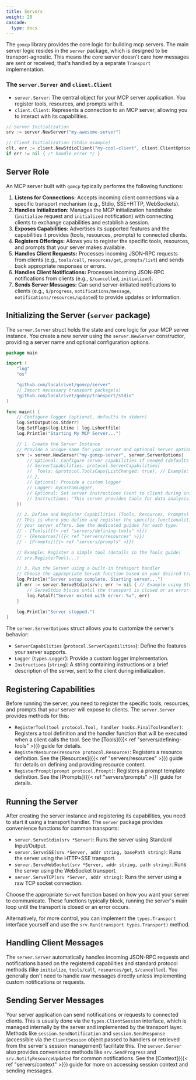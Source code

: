 ```yaml
---
title: Servers
weight: 20
cascade:
  type: docs
---
```


The `gomcp` library provides the core logic for building mcp servers. The main server logic resides in the `server` package, which is designed to be transport-agnostic. This means the core server doesn't care how messages are sent or received; that's handled by a separate `Transport` implementation.

### The `server.Server` and `client.Client`

- `server.Server`: The central object for your MCP server application. You register tools, resources, and prompts with it.
- `client.Client`: Represents a connection to an MCP server, allowing you to interact with its capabilities.

```go
// Server Initialization
srv := server.NewServer("my-awesome-server")

// Client Initialization (Stdio example)
clt, err := client.NewStdioClient("my-cool-client", client.ClientOptions{})
if err != nil { /* handle error */ }
```

## Server Role

An MCP server built with `gomcp` typically performs the following functions:

1.  **Listens for Connections:** Accepts incoming client connections via a specific transport mechanism (e.g., Stdio, SSE+HTTP, WebSockets).
2.  **Handles Initialization:** Manages the MCP initialization handshake (`initialize` request and `initialized` notification) with connecting clients to exchange capabilities and establish a session.
3.  **Exposes Capabilities:** Advertises its supported features and the capabilities it provides (tools, resources, prompts) to connected clients.
4.  **Registers Offerings:** Allows you to register the specific tools, resources, and prompts that your server makes available.
5.  **Handles Client Requests:** Processes incoming JSON-RPC requests from clients (e.g., `tools/call`, `resources/get`, `prompts/list`) and sends back appropriate responses or errors.
6.  **Handles Client Notifications:** Processes incoming JSON-RPC notifications from clients (e.g., `$/cancelled`, `initialized`).
7.  **Sends Server Messages:** Can send server-initiated notifications to clients (e.g., `$/progress`, `notifications/message`, `notifications/resources/updated`) to provide updates or information.

## Initializing the Server (`server` package)

The `server.Server` struct holds the state and core logic for your MCP server instance. You create a new server using the `server.NewServer` constructor, providing a server name and optional configuration options.

```go
package main

import (
	"log"
	"os"

	"github.com/localrivet/gomcp/server"
	// Import necessary transport package(s)
	"github.com/localrivet/gomcp/transport/stdio"
)

func main() {
	// Configure logger (optional, defaults to stderr)
	log.SetOutput(os.Stderr)
	log.SetFlags(log.Ltime | log.Lshortfile)
	log.Println("Starting My MCP Server...")

	// 1. Create the Server Instance
	// Provide a unique name for your server and optional server options.
	srv := server.NewServer("my-gomcp-server", server.ServerOptions{
		// Optional: Configure server capabilities if needed (defaults are reasonable)
		// ServerCapabilities: protocol.ServerCapabilities{
		// 	Tools: &protocol.ToolsCaps{ListChanged: true}, // Example: Indicate support for tools list changes
		// },
		// Optional: Provide a custom logger
		// Logger: myCustomLogger,
		// Optional: Set server instructions (sent to client during initialization)
		// Instructions: "This server provides tools for data analysis.",
	})

	// 2. Define and Register Capabilities (Tools, Resources, Prompts)
	// This is where you define and register the specific functionalities
	// your server offers. See the dedicated guides for each type:
	// - [Tools]({{< ref "servers/defining-tools" >}})
	// - [Resources]({{< ref "servers/resources" >}})
	// - [Prompts]({{< ref "servers/prompts" >}})

	// Example: Register a simple tool (details in the Tools guide)
	// srv.RegisterTool(...)

	// 3. Run the Server using a built-in transport handler
	// Choose the appropriate ServeX function based on your desired transport.
	log.Println("Server setup complete. Starting server...")
	if err := server.ServeStdio(srv); err != nil { // Example using Stdio transport
		// ServeStdio blocks until the transport is closed or an error occurs
		log.Fatalf("Server exited with error: %v", err)
	}

	log.Println("Server stopped.")
}
```

The `server.ServerOptions` struct allows you to customize the server's behavior:

- `ServerCapabilities` (`protocol.ServerCapabilities`): Define the features your server supports.
- `Logger` (`types.Logger`): Provide a custom logger implementation.
- `Instructions` (`string`): A string containing instructions or a brief description of the server, sent to the client during initialization.

## Registering Capabilities

Before running the server, you need to register the specific tools, resources, and prompts that your server will expose to clients. The `server.Server` provides methods for this:

- `RegisterTool(tool protocol.Tool, handler hooks.FinalToolHandler)`: Registers a tool definition and the handler function that will be executed when a client calls the tool. See the [Tools]({{< ref "servers/defining-tools" >}}) guide for details.
- `RegisterResource(resource protocol.Resource)`: Registers a resource definition. See the [Resources]({{< ref "servers/resources" >}}) guide for details on defining and providing resource content.
- `RegisterPrompt(prompt protocol.Prompt)`: Registers a prompt template definition. See the [Prompts]({{< ref "servers/prompts" >}}) guide for details.

## Running the Server

After creating the server instance and registering its capabilities, you need to start it using a transport handler. The `server` package provides convenience functions for common transports:

- `server.ServeStdio(srv *Server)`: Runs the server using Standard Input/Output.
- `server.ServeSSE(srv *Server, addr string, basePath string)`: Runs the server using the HTTP+SSE transport.
- `server.ServeWebSocket(srv *Server, addr string, path string)`: Runs the server using the WebSocket transport.
- `server.ServeTCP(srv *Server, addr string)`: Runs the server using a raw TCP socket connection.

Choose the appropriate `ServeX` function based on how you want your server to communicate. These functions typically block, running the server's main loop until the transport is closed or an error occurs.

Alternatively, for more control, you can implement the `types.Transport` interface yourself and use the `srv.Run(transport types.Transport)` method.

## Handling Client Messages

The `server.Server` automatically handles incoming JSON-RPC requests and notifications based on the registered capabilities and standard protocol methods (like `initialize`, `tools/call`, `resources/get`, `$/cancelled`). You generally don't need to handle raw messages directly unless implementing custom notifications or requests.

## Sending Server Messages

Your server application can send notifications or requests to connected clients. This is usually done via the `types.ClientSession` interface, which is managed internally by the server and implemented by the transport layer. Methods like `session.SendNotification` and `session.SendResponse` (accessible via the `ClientSession` object passed to handlers or retrieved from the server's session management) facilitate this. The `server.Server` also provides convenience methods like `srv.SendProgress` and `srv.NotifyResourceUpdated` for common notifications. See the [Context]({{< ref "servers/context" >}}) guide for more on accessing session context and sending messages.

